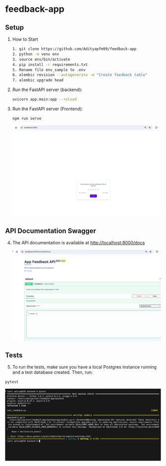 # feedback-app

## Setup
1. How to Start
    ```bash
    1. git clone https://github.com/Adityapfm99/feedback-app
    2. python -m venv env
    3. source env/bin/activate
    4. pip install -r requirements.txt
    5. Rename file env_sample to .env
    6. alembic revision --autogenerate -m "Create feedback table"
    7. alembic upgrade head
    ```


2. Run the FastAPI server (backend):

    ```bash
    uvicorn app.main:app --reload
    ```
3. Run the FastAPI server (Frontend):

    ```bash
    npm run serve
    ```
    ![Alt text](/image/ui.png)

## API Documentation Swagger

4. The API documentation is available at [http://localhost:8000/docs](http://localhost:8000/docs)

    ![Alt text](/image/swagger.png)

## Tests

5. To run the tests, make sure you have a local Postgres instance running and a test database created. Then, run:

```bash
pytest
 ```

![Alt text](/image/unittest.png)
